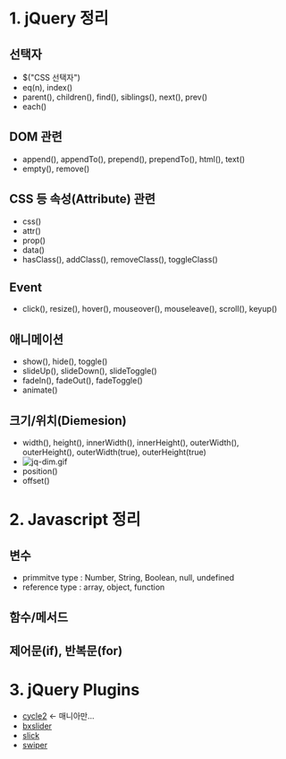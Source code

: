 # 1. jQuery 정리

## 선택자
- $("CSS 선택자")
- eq(n), index()
- parent(), children(), find(), siblings(), next(), prev()
- each()

## DOM 관련
- append(), appendTo(), prepend(), prependTo(), html(), text()
- empty(), remove()

## CSS 등 속성(Attribute) 관련
- css()
- attr()
- prop()
- data()
- hasClass(), addClass(), removeClass(), toggleClass()

## Event
- click(), resize(), hover(), mouseover(), mouseleave(), scroll(), keyup()

## 애니메이션
- show(), hide(), toggle()
- slideUp(), slideDown(), slideToggle()
- fadeIn(), fadeOut(), fadeToggle()
- animate()

## 크기/위치(Diemesion)
- width(), height(), innerWidth(), innerHeight(), outerWidth(), outerHeight(), outerWidth(true), outerHeight(true)
- ![jq-dim.gif](https://booldook-cdn.web.app/md/jq-dim.gif)
- position()
- offset()



# 2. Javascript 정리

## 변수
- primmitve type : Number, String, Boolean, null, undefined
- reference type : array, object, function

## 함수/메서드

## 제어문(if), 반복문(for)


# 3. jQuery Plugins
- [cycle2](http://jquery.malsup.com/cycle2/) <- 매니아만...
- [bxslider](https://bxslider.com/)
- [slick](https://kenwheeler.github.io/slick/)
- [swiper](https://swiperjs.com//)
